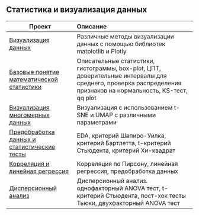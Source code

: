 ## Статистика и визуализация данных 
| **Проект** | **Описание** |
| -------------------- | :--------------------- |
| [Визуализация данных](https://github.com/ViktorVlasov/stats_vis_proj/tree/main/data_visualization)|Различные методы визуализации данных с помощью библиотек matplotlib и Plotly |
| [Базовые понятие математической статистики](https://github.com/ViktorVlasov/stats_vis_proj/tree/main/statistics_basic)|Описательные статистики, гистограммы, box-plot, ЦПТ, доверительные интервалы для среднего, проверка распределения признаков на нормальность, KS-тест, qq plot |
| [Визуализация многомерных данных](https://github.com/ViktorVlasov/stats_vis_proj/tree/main/visual_multidimensional_data)|Визуализация с использованием t-SNE и UMAP с различными параметрами |
| [Предобработка данных и статистические тесты](https://github.com/ViktorVlasov/stats_vis_proj/tree/main/statistical_tests)|EDA, критерий Шапиро-Уилка, критерий Бартлетта, t-критерий Стьюдента, критерий Хи-квадрат |
| [Корреляция и линейная регрессия](https://github.com/ViktorVlasov/stats_vis_proj/tree/main/correlation)|Корреляция по Пирсону, линейная регрессия, предобработка данных|
| [Дисперсионный анализ](https://github.com/ViktorVlasov/stats_vis_proj/tree/main/anova)|Дисперсионный анализ. однофакторный ANOVA тест, t-критерий Стьюдента, пост-хок тесты Тьюки, двухфакторный ANOVA тест|
